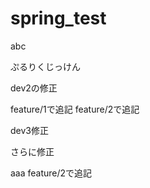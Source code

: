 # spring_test

abc

ぷるりくじっけん


dev2の修正



feature/1で追記
feature/2で追記


dev3修正

さらに修正

aaa
feature/2で追記

